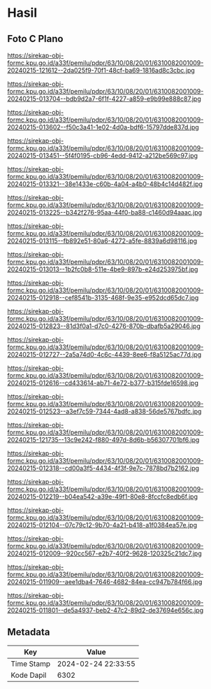 # Hasil

## Foto C Plano

https://sirekap-obj-formc.kpu.go.id/a33f/pemilu/pdpr/63/10/08/20/01/6310082001009-20240215-121612--2da025f9-70f1-48cf-ba69-1816ad8c3cbc.jpg

https://sirekap-obj-formc.kpu.go.id/a33f/pemilu/pdpr/63/10/08/20/01/6310082001009-20240215-013704--bdb9d2a7-6f1f-4227-a859-e9b99e888c87.jpg

https://sirekap-obj-formc.kpu.go.id/a33f/pemilu/pdpr/63/10/08/20/01/6310082001009-20240215-013602--f50c3a41-1e02-4d0a-bdf6-15797dde837d.jpg

https://sirekap-obj-formc.kpu.go.id/a33f/pemilu/pdpr/63/10/08/20/01/6310082001009-20240215-013451--5f4f0195-cb96-4edd-9412-a212be569c97.jpg

https://sirekap-obj-formc.kpu.go.id/a33f/pemilu/pdpr/63/10/08/20/01/6310082001009-20240215-013321--38e1433e-c60b-4a04-a4b0-48b4c14d482f.jpg

https://sirekap-obj-formc.kpu.go.id/a33f/pemilu/pdpr/63/10/08/20/01/6310082001009-20240215-013225--b342f276-95aa-44f0-ba88-c1460d94aaac.jpg

https://sirekap-obj-formc.kpu.go.id/a33f/pemilu/pdpr/63/10/08/20/01/6310082001009-20240215-013115--fb892e51-80a6-4272-a5fe-8839a6d98116.jpg

https://sirekap-obj-formc.kpu.go.id/a33f/pemilu/pdpr/63/10/08/20/01/6310082001009-20240215-013013--1b2fc0b8-511e-4be9-897b-e24d253975bf.jpg

https://sirekap-obj-formc.kpu.go.id/a33f/pemilu/pdpr/63/10/08/20/01/6310082001009-20240215-012918--cef8541b-3135-468f-9e35-e952dcd65dc7.jpg

https://sirekap-obj-formc.kpu.go.id/a33f/pemilu/pdpr/63/10/08/20/01/6310082001009-20240215-012823--81d3f0a1-d7c0-4276-870b-dbafb5a29046.jpg

https://sirekap-obj-formc.kpu.go.id/a33f/pemilu/pdpr/63/10/08/20/01/6310082001009-20240215-012727--2a5a74d0-4c6c-4439-8ee6-f8a5125ac77d.jpg

https://sirekap-obj-formc.kpu.go.id/a33f/pemilu/pdpr/63/10/08/20/01/6310082001009-20240215-012616--cd433614-ab71-4e72-b377-b315fde16598.jpg

https://sirekap-obj-formc.kpu.go.id/a33f/pemilu/pdpr/63/10/08/20/01/6310082001009-20240215-012523--a3ef7c59-7344-4ad8-a838-56de5767bdfc.jpg

https://sirekap-obj-formc.kpu.go.id/a33f/pemilu/pdpr/63/10/08/20/01/6310082001009-20240215-121735--13c9e242-f880-497d-8d6b-b56307701bf6.jpg

https://sirekap-obj-formc.kpu.go.id/a33f/pemilu/pdpr/63/10/08/20/01/6310082001009-20240215-012318--cd00a3f5-4434-4f3f-9e7c-7878bd7b2162.jpg

https://sirekap-obj-formc.kpu.go.id/a33f/pemilu/pdpr/63/10/08/20/01/6310082001009-20240215-012219--b04ea542-a39e-49f1-80e8-8fccfc8edb6f.jpg

https://sirekap-obj-formc.kpu.go.id/a33f/pemilu/pdpr/63/10/08/20/01/6310082001009-20240215-012104--07c79c12-9b70-4a21-b418-a1f0384ea57e.jpg

https://sirekap-obj-formc.kpu.go.id/a33f/pemilu/pdpr/63/10/08/20/01/6310082001009-20240215-012009--920cc567-e2b7-40f2-9628-120325c21dc7.jpg

https://sirekap-obj-formc.kpu.go.id/a33f/pemilu/pdpr/63/10/08/20/01/6310082001009-20240215-011909--aee1dba4-7646-4682-84ea-cc947b784f66.jpg

https://sirekap-obj-formc.kpu.go.id/a33f/pemilu/pdpr/63/10/08/20/01/6310082001009-20240215-011801--de5a4937-beb2-47c2-89d2-de37694e656c.jpg


## Metadata

| Key        | Value               |
| ---------- | ------------------- |
| Time Stamp | 2024-02-24 22:33:55 |
| Kode Dapil | 6302                |




